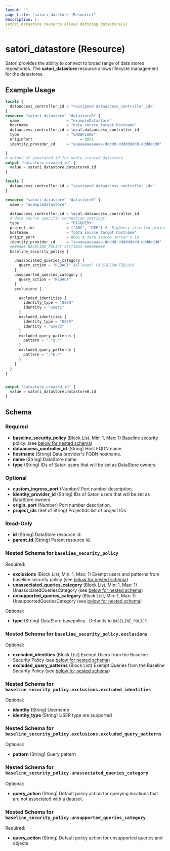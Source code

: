 ```yaml
---
layout: ""
page_title: "satori_datstore (Resource)"
description: |-
satori_datastore resource allows defining datastore(s)
---
```


# satori_datastore (Resource)

Satori provides the ability to connect to broad range of data stores repositories.
The **satori_datastore** resource allows lifecycle management for the datastores.

## Example Usage

```terraform
locals {
  dataaccess_controller_id = "<assigned dataaccess_controller_id>"
}
resource "satori_datastore" "datastore0" {
  name                     = "exampleDatastore"
  hostname                 = "data.source.target.hostname"
  dataaccess_controller_id = local.dataaccess_controller_id
  type                     = "SNOWFLAKE"
  originPort                     = 8081
  identity_provider_id     = "aaaaaaaaaaaaa-ddddd-ddddddddd-dddddddd"

}
# output of generated id for newly created datastore
output "datastore_created_id" {
  value = satori_datastore.datastore0.id
}
```
```terraform
locals {
  dataaccess_controller_id = "<assigned dataaccess_controller_id>"
}

resource "satori_datastore" "datastore0" {
  name = "exampleDatastore"

  dataaccess_controller_id = local.dataaccess_controller_id
  # data source specific connection settings
  type                     = "BIGQUERY"
  project_ids              = ["ABC", "DEF"] #  BigQuery affected project ids
  hostname                 = "data source target hostname"
  origin_port              = 8081 # data source server's ip
  identity_provider_id     = "aaaaaaaaaaaaa-ddddd-ddddddddd-dddddddd"
  ####### BASELINE_POLICY SETTINGS #########
  baseline_security_policy {

    unassociated_queries_category {
      query_action = "REDACT" #Allowed: PASS┃REDACT┃BLOCK
    }
    unsupported_queries_category {
      query_action = "REDACT"
    }
    exclusions {

      excluded_identities {
        identity_type = "USER"
        identity = "user1"
      }
      excluded_identities {
        identity_type = "USER"
        identity = "user2"
      }
      excluded_query_patterns {
        pattern = ".*a.*"
      }
      excluded_query_patterns {
        pattern = ".*b.*"
      }
    }
  }
}


output "datastore_created_id" {
  value = satori_datastore.datastore0.id
}
```

<!-- schema generated by tfplugindocs -->
## Schema

### Required

- **baseline_security_policy** (Block List, Min: 1, Max: 1) Baseline security policy. (see [below for nested schema](#nestedblock--baseline_security_policy))
- **dataaccess_controller_id** (String) Host FQDN name.
- **hostname** (String) Data provider's FQDN hostname.
- **name** (String) DataStore name.
- **type** (String) IDs of Satori users that will be set as DataStore owners.

### Optional

- **custom_ingress_port** (Number) Port number description.
- **identity_provider_id** (String) IDs of Satori users that will be set as DataStore owners.
- **origin_port** (Number) Port number description.
- **project_ids** (Set of String) ProjectIds list of project IDs

### Read-Only

- **id** (String) DataStore resource id.
- **parent_id** (String) Parent resource id.

<a id="nestedblock--baseline_security_policy"></a>
### Nested Schema for `baseline_security_policy`

Required:

- **exclusions** (Block List, Min: 1, Max: 1) Exempt users and patterns from baseline security policy (see [below for nested schema](#nestedblock--baseline_security_policy--exclusions))
- **unassociated_queries_category** (Block List, Min: 1, Max: 1) UnassociatedQueriesCategory (see [below for nested schema](#nestedblock--baseline_security_policy--unassociated_queries_category))
- **unsupported_queries_category** (Block List, Min: 1, Max: 1) UnsupportedQueriesCategory (see [below for nested schema](#nestedblock--baseline_security_policy--unsupported_queries_category))

Optional:

- **type** (String) DataStore basepolicy . Defaults to `BASELINE_POLICY`.

<a id="nestedblock--baseline_security_policy--exclusions"></a>
### Nested Schema for `baseline_security_policy.exclusions`

Optional:

- **excluded_identities** (Block List) Exempt Users from the Baseline Security Policy (see [below for nested schema](#nestedblock--baseline_security_policy--exclusions--excluded_identities))
- **excluded_query_patterns** (Block List) Exempt Queries from the Baseline Security Policy (see [below for nested schema](#nestedblock--baseline_security_policy--exclusions--excluded_query_patterns))

<a id="nestedblock--baseline_security_policy--exclusions--excluded_identities"></a>
### Nested Schema for `baseline_security_policy.exclusions.excluded_identities`

Optional:

- **identity** (String) Username
- **identity_type** (String) USER type are supported


<a id="nestedblock--baseline_security_policy--exclusions--excluded_query_patterns"></a>
### Nested Schema for `baseline_security_policy.exclusions.excluded_query_patterns`

Optional:

- **pattern** (String) Query pattern



<a id="nestedblock--baseline_security_policy--unassociated_queries_category"></a>
### Nested Schema for `baseline_security_policy.unassociated_queries_category`

Optional:

- **query_action** (String) Default policy action for querying locations that are not associated with a dataset.


<a id="nestedblock--baseline_security_policy--unsupported_queries_category"></a>
### Nested Schema for `baseline_security_policy.unsupported_queries_category`

Required:

- **query_action** (String) Default policy action for unsupported queries and objects